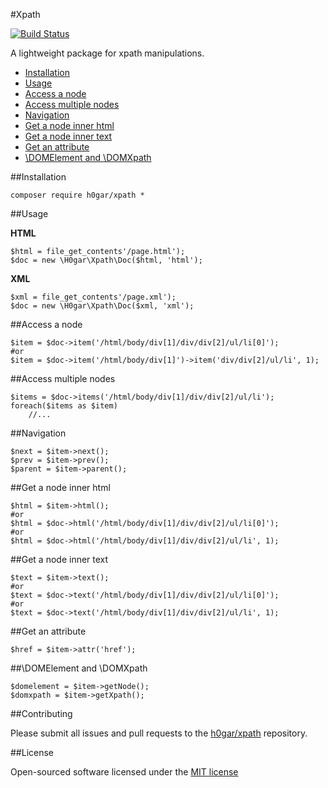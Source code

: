 #Xpath

[![Build Status](https://travis-ci.org/h0gar/xpath.svg?branch=master)](https://travis-ci.org/h0gar/xpath)

A lightweight package for xpath manipulations.

- [Installation](#installation)
- [Usage](#usage)
- [Access a node](#access-a-node)
- [Access multiple nodes](#access-multiple-nodes)
- [Navigation](#navigation)
- [Get a node inner html](#inner-html)
- [Get a node inner text](#inner-text)
- [Get an attribute](#attribute)
- [\DOMElement and \DOMXpath](#domelement-domxpath)

<a name="installation"></a>
##Installation

	composer require h0gar/xpath *

<a name="usage"></a>
##Usage

**HTML**

	$html = file_get_contents'/page.html');
	$doc = new \H0gar\Xpath\Doc($html, 'html');

**XML**

	$xml = file_get_contents'/page.xml');
	$doc = new \H0gar\Xpath\Doc($xml, 'xml');

<a name="access-a-node"></a>
##Access a node

	$item = $doc->item('/html/body/div[1]/div/div[2]/ul/li[0]');
	#or
	$item = $doc->item('/html/body/div[1]')->item('div/div[2]/ul/li', 1);

<a name="access-multiple-nodes"></a>
##Access multiple nodes

	$items = $doc->items('/html/body/div[1]/div/div[2]/ul/li');
	foreach($items as $item)
		//...

<a name="navigation"></a>
##Navigation

	$next = $item->next();
	$prev = $item->prev();
	$parent = $item->parent();

<a name="inner-html"></a>
##Get a node inner html

	$html = $item->html();
	#or
	$html = $doc->html('/html/body/div[1]/div/div[2]/ul/li[0]');
	#or
	$html = $doc->html('/html/body/div[1]/div/div[2]/ul/li', 1);

<a name="inner-text"></a>
##Get a node inner text

	$text = $item->text();
	#or
	$text = $doc->text('/html/body/div[1]/div/div[2]/ul/li[0]');
	#or
	$text = $doc->text('/html/body/div[1]/div/div[2]/ul/li', 1);

<a name="attribute"></a>
##Get an attribute

	$href = $item->attr('href');

<a name="domelement-domxpath"></a>
##\DOMElement and \DOMXpath

	$domelement = $item->getNode();
	$domxpath = $item->getXpath();

##Contributing

Please submit all issues and pull requests to the [h0gar/xpath](http://github.com/h0gar/xpath) repository.

##License

Open-sourced software licensed under the [MIT license](http://opensource.org/licenses/MIT)